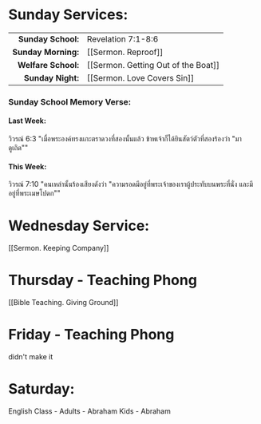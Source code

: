 
# Sunday Services:

| | |
| --:|:-- |
| **Sunday School:**  |	Revelation 7:1-8:6
| **Sunday Morning:** |	[[Sermon. Reproof]]
| **Welfare School:** |	[[Sermon. Getting Out of the Boat]]
| **Sunday Night:**   |  [[Sermon. Love Covers Sin]]

### Sunday School Memory Verse:
#### Last Week: 

วิวรณ์ 6:3 "เมื่อพระองค์ทรงแกะตราดวงที่สองนั้นแล้ว ข้าพเจ้าก็ได้ยินสัตว์ตัวที่สองร้องว่า "มาดูเถิด""

#### This Week:

วิวรณ์ 7:10 "คนเหล่านั้นร้องเสียงดังว่า "ความรอดมีอยู่ที่พระเจ้าของเราผู้ประทับบนพระที่นั่ง และมีอยู่ที่พระเมษโปดก""

# Wednesday Service:

[[Sermon. Keeping Company]]

# Thursday - Teaching Phong

[[Bible Teaching. Giving Ground]]

# Friday - Teaching Phong

didn't make it

# Saturday:

English Class - Adults - Abraham
                Kids - Abraham
